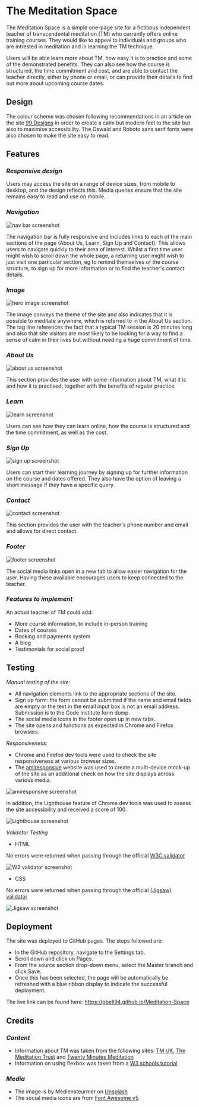 
# The Meditation Space

The Meditation Space is a simple one-page site for a fictitious independent teacher of transcendental meditation (TM) who currently offers online training courses. They would like to appeal to individuals and groups who are intrested in meditation and in learning the TM technique.

Users will be able learn more about TM, how easy it is to practice and some of the demonstrated benefits. They can also see how the course is structured, the time commitment and cost, and are able to contact the teacher directly, either by phone or email, or can provide their details to find out more about upcoming course dates. 

## Design

The colour scheme was chosen following recommendations in an article on the site [99 Designs](https://99designs.co.uk/blog/tips/website-color-schemes/) in order to create a calm but modern feel to the site but also to maximise accessibility. The Oswald and Roboto sans serif fonts were also chosen to make the site easy to read.

## Features

### *Responsive design*

Users may access the site on a range of device sizes, from mobile to desktop, and the design reflects this. Media queries ensure that the site remains easy to read and use on mobile. 

### *Navigation* 

![nav bar screenshot](/DOCS/Logo-and-nav-bar-screenshot.png)

The navigation bar is fully responsive and includes links to each of the main sections of the page (About Us, Learn, Sign Up and Contact). This allows users to navigate quickly to their area of interest. Whilst a first time user might wish to scroll down the whole page, a returning user might wish to just visit one particular section, eg to remind themselves of the course structure, to sign up for more information or to find the teacher's contact details.

### *Image*

![hero image screenshot](/DOCS/Hero-image-and-text-screenshot.png)

The image conveys the theme of the site and also indicates that it is possible to meditate anywhere, which is referred to in the About Us section. The tag line references the fact that a typical TM session is 20 minutes long and also that site visitors are most likely to be looking for a way to find a sense of calm in their lives but without needing a huge commitment of time.

### *About Us*

![about us screenshot](/DOCS/About-us-screenshot.png)

This section provides the user with some information about TM, what it is and how it is practised, together with the benefits of regular practice.

### *Learn*

![learn screenshot](/DOCS/Learn-section-screenshot.png)

Users can see how they can learn online, how the course is structured and the time commitment, as well as the cost.

### *Sign Up*

![sign up screenshot](/DOCS/Sign-up-form-screenshot.png)

Users can start their learning journey by signing up for further information on the course and dates offered. They also have the option of leaving a short message if they have a specific query.

### *Contact*

![contact screenshot](/DOCS/Contact-section-screenshot.png)

This section provides the user with the teacher's phone number and email and allows for direct contact. 

### *Footer*

![footer screenshot](/DOCS/social-media-icons-screenshot.png)

The social media links open in a new tab to allow easier navigation for the user. Having these available encourages users to keep connected to the teacher.

### *Features to implement*

An actual teacher of TM could add:

- More course information, to include in-person training
- Dates of courses
- Booking and payments system
- A blog
- Testimonials for social proof

## Testing

*Manual testing of the site:* 

- All navigation elements link to the appropriate sections of the site.
- Sign up form: the form cannot be submitted if the name and email fields are empty or the text in the email input box is not an email address. Submission is to the Code Institute form dump.  
- The social media icons in the footer open up in new tabs.
- The site opens and functions as expected in Chrome and Firefox browsers.

*Responsiveness:*

- Chrome and Firefox dev tools were used to check the site responsiveness at various browser sizes.
- The [amiresponsive](http://ami.responsivedesign.is/) website was used to create a multi-device mock-up of the site as an additional check on how the site displays across various media. 

![amiresponsive screenshot](/DOCS/amiresponsive-screenshot.png)

In addition, the Lighthouse feature of Chrome dev tools was used to assess the site accessibility and received a score of 100.

![Lighthouse screenshot](/DOCS/Lighthouse-screenshot.png)

*Validator Testing*

- HTML

No errors were returned when passing through the official [W3C validator](https://validator.w3.org/)

![W3 validator screenshot](/DOCS/W3-validator-screenshot.png)
- CSS

No errors were returned when passing through the official [(Jigsaw) validator](https://jigsaw.w3.org/css-validator/)

![Jigsaw screenshot](/DOCS/Jigsaw-validator-screenshot.png)

## Deployment

The site was deployed to GitHub pages. The steps followed are:

- In the GitHub repository, navigate to the Settings tab.
- Scroll down and click on Pages.
- From the source section drop-down menu, select the Master branch and click Save.
- Once this has been selected, the page will be automatically be refreshed with a blue ribbon display to indicate the successful deployment.

The live link can be found here: <https://gbell94.github.io/Meditation-Space>

## Credits

### *Content*

- Information about TM was taken from the following sites: [TM UK](https://uk.tm.org/), [The Meditation Trust](https://www.meditationtrust.com/) and [Twenty Minutes Meditation](https://www.twentyminutesmeditation.co.uk/)
- Information on using flexbox was taken from a [W3 schools tutorial](https://www.w3schools.com/css/css3_flexbox.asp)

### *Media*

- The image is by Mediensteurmer on [Unsplash](https://unsplash.com/)
- The social media icons are from [Font Awesome v5](https://fontawesome.com/)
